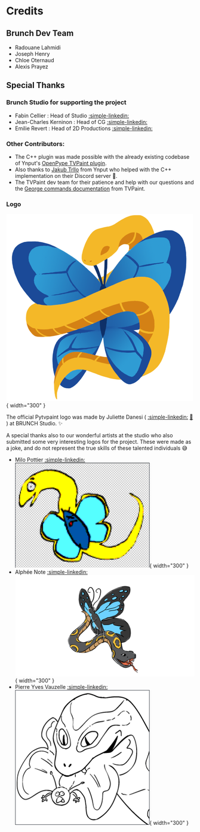 

# Credits

## Brunch Dev Team

- Radouane Lahmidi
- Joseph Henry
- Chloe Oternaud
- Alexis Prayez

## Special Thanks

### Brunch Studio for supporting the project

- Fabin Cellier : Head of Studio [:simple-linkedin:](https://www.linkedin.com/in/fabien-cellier-03545826/)
- Jean-Charles Kerninon : Head of CG [:simple-linkedin:](https://www.linkedin.com/in/jean-charles-kerninon-14309b3/)
- Emilie Revert : Head of 2D Productions [:simple-linkedin:](https://www.linkedin.com/in/emilie-revert-236279109/)

### Other Contributors:

- The C++ plugin was made possible with the already existing codebase of Ynput's [OpenPype TVPaint plugin](https://github.com/ynput/OpenPype/tree/develop/openpype/hosts/tvpaint/tvpaint_plugin/plugin_code).
- Also thanks to [Jakub Trllo](https://www.linkedin.com/in/jakub-trllo-751387a6/) from Ynput who helped with the C++ implementation on their Discord server 🙏.
- The TVPaint dev team for their patience and help with our questions and the [George commands documentation](https://www.tvpaint.com/doc/tvpaint-animation-11/george-commands) from TVPaint.


### Logo

![](./assets/pytvpaint_logo.png){ width="300" }

The official Pytvpaint logo was made by Juliette Danesi ( [:simple-linkedin:](https://www.linkedin.com/in/juliette-danesi-1427561b6/) [:link:](https://juliettedanesi.wixsite.com/monsite/layout-posing) ) at BRUNCH Studio. :sparkles:

A special thanks also to our wonderful artists at the studio who also submitted some very interesting logos for the project. 
These were made as a joke, and do not represent the true skills of these talented individuals :sweat_smile: 

* Milo Pottier [:simple-linkedin:](https://www.linkedin.com/in/milo-pottier-6b8971152/)
![](./assets/logo_milo.png){ width="300" }
* Alphée Note [:simple-linkedin:](https://www.linkedin.com/in/alphee-n/)
![](./assets/logo_alphee.png){ width="300" }
* Pierre Yves Vauzelle [:simple-linkedin:](https://www.linkedin.com/in/pierreyves-vauzelle/)
![](./assets/logo_pierre_yves.png){ width="300" }
